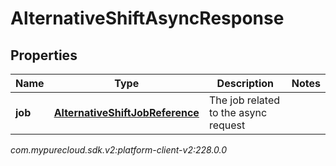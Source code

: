 # AlternativeShiftAsyncResponse


## Properties

| Name | Type | Description | Notes |
| ------------ | ------------- | ------------- | ------------- |
| **job** | [**AlternativeShiftJobReference**](AlternativeShiftJobReference) | The job related to the async request |  |




_com.mypurecloud.sdk.v2:platform-client-v2:228.0.0_
